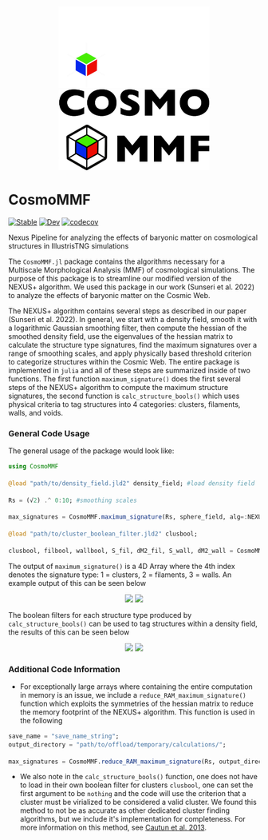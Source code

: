 <p align="center">
  <img src="Images/CosmoMMF_Dark.png#gh-dark-mode-only" width="60%">
  <img src="Images/CosmoMMF_light.png#gh-light-mode-only" width="60%">
</p>



# CosmoMMF

[![Stable](https://img.shields.io/badge/docs-stable-blue.svg)](https://James11222.github.io/CosmoMMF.jl/stable)
[![Dev](https://img.shields.io/badge/docs-dev-blue.svg)](https://James11222.github.io/CosmoMMF.jl/dev)
[![codecov](https://codecov.io/gh/James11222/CosmoMMF/branch/main/graph/badge.svg?token=cSdBAqnqya)](https://codecov.io/gh/James11222/CosmoMMF)


Nexus Pipeline for analyzing the effects of baryonic matter on cosmological structures in IllustrisTNG simulations 

The `CosmoMMF.jl` package contains the algorithms necessary for a Multiscale Morphological Analysis (MMF) of cosmological simulations. The purpose of this package is to streamline our modified version of the NEXUS+ algorithm. We used this package in our work (Sunseri et al. 2022) to analyze the effects of baryonic matter on the Cosmic Web.

The NEXUS+ algorithm contains several steps as described in our paper (Sunseri et al. 2022). In general, we start with a density field, smooth it with a logarithmic Gaussian smoothing filter, then compute the hessian of the smoothed density field, use the eigenvalues of the hessian matrix to calculate the structure type signatures, find the maximum signatures over a range of smoothing scales, and apply physically based threshold criterion to categorize structures within the Cosmic Web. The entire package is implemented in `julia` and all of these steps are summarized inside of two functions. The first function `maximum_signature()` does the first several steps of the NEXUS+ algorithm to compute the maximum structure signatures, the second function is `calc_structure_bools()` which uses physical criteria to tag structures into 4 categories: clusters, filaments, walls, and voids. 

### General Code Usage

The general usage of the package would look like:

```julia
using CosmoMMF

@load "path/to/density_field.jld2" density_field; #load density field

Rs = (√2) .^ 0:10; #smoothing scales

max_signatures = CosmoMMF.maximum_signature(Rs, sphere_field, alg=:NEXUSPLUS); #compute maximum signatures

@load "path/to/cluster_boolean_filter.jld2" clusbool;

clusbool, filbool, wallbool, S_fil, dM2_fil, S_wall, dM2_wall = CosmoMMF.calc_structure_bools(clusbool, max_signatures, density_field);
```

The output of `maximum_signature()` is a 4D Array where the 4th index denotes the signature type: 1 = clusters, 2 = filaments, 3 = walls. An example output of this can be seen below

<p align="center">
  <img src="Images/final_NEXUSPLUS_Signatures_hydro_dark.png#gh-dark-mode-only" width="100%">
  <img src="Images/final_NEXUSPLUS_Signatures_hydro.png#gh-light-mode-only" width="100%">
</p>

The boolean filters for each structure type produced by `calc_structure_bools()` can be used to tag structures within a density field, the results of this can be seen below

<p align="center">
  <img src="Images/final_tagging_figure_dark.png#gh-dark-mode-only" width="100%">
  <img src="Images/final_tagging_figure.png#gh-light-mode-only" width="100%">
</p>


### Additional Code Information 

* For exceptionally large arrays where containing the entire computation in memory is an issue, we include a `reduce_RAM_maximum_signature()` function which exploits the symmetries of the hessian matrix to reduce the memory footprint of the NEXUS+ algorithm. This function is used in the following

```julia
save_name = "save_name_string";
output_directory = "path/to/offload/temporary/calculations/";

max_signatures = CosmoMMF.reduce_RAM_maximum_signature(Rs, output_directory, save_name, density_field, alg=:NEXUSPLUS);
```

* We also note in the `calc_structure_bools()` function, one does not have to load in their own boolean filter for clusters `clusbool`, one can set the first argument to be `nothing` and the code will use the criterion that a cluster must be virialized to be considered a valid cluster. We found this method to not be as accurate as other dedicated cluster finding algorithms, but we include it's implementation for completeness. For more information on this method, see [Cautun et al. 2013](https://academic.oup.com/mnras/article/429/2/1286/1038906).

